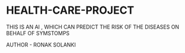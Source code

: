 # HEALTH-CARE-PROJECT
THIS IS AN AI , WHICH CAN PREDICT THE RISK OF THE DISEASES ON BEHALF OF SYMSTOMPS

AUTHOR - RONAK SOLANKI 
